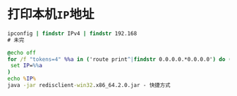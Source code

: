 # 打印本机`IP`地址

```cmd
ipconfig | findstr IPv4 | findstr 192.168
# 未完
```



```bat
@echo off
for /f "tokens=4" %%a in ('route print^|findstr 0.0.0.0.*0.0.0.0') do (
 set IP=%%a
)
echo %IP%
java -jar redisclient-win32.x86_64.2.0.jar - 快捷方式
```

